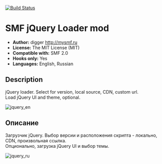 [![Build Status](https://travis-ci.org/realdigger/SMF-JQuery-Loader.svg?branch=master)](https://travis-ci.org/realdigger/SMF-JQuery-Loader)
# SMF jQuery Loader mod
* **Author:** digger http://mysmf.ru
* **License:** The MIT License (MIT)
* **Compatible with:** SMF 2.0
* **Hooks only:** Yes
* **Languages:** English, Russian

## Description
jQuery loader. Select for version, local source, CDN, custom url.  
Load jQuery UI and theme, optional.

 ![jquery_en](https://cloud.githubusercontent.com/assets/1187218/23584091/06f2b9de-0170-11e7-90da-75204ffb4900.png)

## Описание
Загрузчик jQuery. Выбор версии и расположения скрипта - локально, CDN, произвольная ссылка.  
Опционально, загрузка jQuery UI и выбор темы.
  
 ![jquery_ru](https://cloud.githubusercontent.com/assets/1187218/23584090/06f0e578-0170-11e7-99c9-527d7c703591.png)